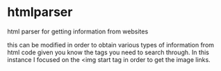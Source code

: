 # htmlparser
html parser for getting information from websites

this can be modified in order to obtain various types of information from html code given you know the tags you need to search through. In this instance
I focused on the <img start tag in order to get the image links. 


